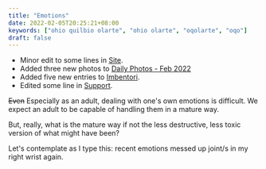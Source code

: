 ```yaml
---
title: "Emotions"
date: 2022-02-05T20:25:21+08:00
keywords: ["ohio quilbio olarte", "ohio olarte", "oqolarte", "oqo"]
draft: false
---
```

- Minor edit to some lines in [Site](/site).
- Added three new photos to [Daily Photos - Feb 2022](/feb2022-photos)
- Added five new entries to [Imbentori](/imbentori).
- Edited some line in [Support](/support).

~~Even~~ Especially as an adult,
dealing with one's own emotions is difficult.
We expect an adult to be capable of handling them in a mature way.

But, really, what is the mature way if not the less destructive,
less toxic version of what might have been?

Let's contemplate as I type this:
recent emotions messed up joint/s in my right wrist again.
